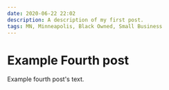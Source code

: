 ```yaml
---
date: 2020-06-22 22:02
description: A description of my first post.
tags: MN, Minneapolis, Black Owned, Small Business
---
```

# Example Fourth post

Example fourth post's text.
